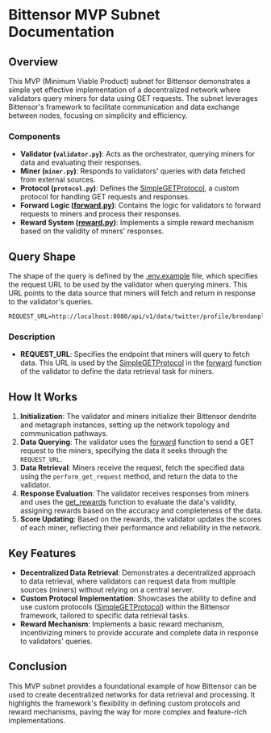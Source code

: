 # Bittensor MVP Subnet Documentation

## Overview
This MVP (Minimum Viable Product) subnet for Bittensor demonstrates a simple yet effective implementation of a decentralized network where validators query miners for data using GET requests. The subnet leverages Bittensor's framework to facilitate communication and data exchange between nodes, focusing on simplicity and efficiency.

### Components
- **Validator (`validator.py`)**: Acts as the orchestrator, querying miners for data and evaluating their responses.
- **Miner (`miner.py`)**: Responds to validators' queries with data fetched from external sources.
- **Protocol (`protocol.py`)**: Defines the [SimpleGETProtocol](/bittensor-1/alchemy/validator/forward.py), a custom protocol for handling GET requests and responses.
- **Forward Logic ([forward.py](/bittensor-1/alchemy/validator/forward.py))**: Contains the logic for validators to forward requests to miners and process their responses.
- **Reward System ([reward.py](/bittensor-1/alchemy/validator/reward.py))**: Implements a simple reward mechanism based on the validity of miners' responses.

## Query Shape
The shape of the query is defined by the [.env.example](/bittensor-1/.env.example) file, which specifies the request URL to be used by the validator when querying miners. This URL points to the data source that miners will fetch and return in response to the validator's queries.

```plaintext
REQUEST_URL=http://localhost:8080/api/v1/data/twitter/profile/brendanplayford
```

### Description
- **REQUEST_URL**: Specifies the endpoint that miners will query to fetch data. This URL is used by the [SimpleGETProtocol](/bittensor-1/alchemy/validator/forward.py) in the [forward](/bittensor-1/alchemy/validator/forward.py) function of the validator to define the data retrieval task for miners.

## How It Works
1. **Initialization**: The validator and miners initialize their Bittensor dendrite and metagraph instances, setting up the network topology and communication pathways.
2. **Data Querying**: The validator uses the [forward](/bittensor-1/alchemy/validator/forward.py) function to send a GET request to the miners, specifying the data it seeks through the `REQUEST_URL`.
3. **Data Retrieval**: Miners receive the request, fetch the specified data using the `perform_get_request` method, and return the data to the validator.
4. **Response Evaluation**: The validator receives responses from miners and uses the [get_rewards](/bittensor-1/alchemy/validator/forward.py) function to evaluate the data's validity, assigning rewards based on the accuracy and completeness of the data.
5. **Score Updating**: Based on the rewards, the validator updates the scores of each miner, reflecting their performance and reliability in the network.

## Key Features
- **Decentralized Data Retrieval**: Demonstrates a decentralized approach to data retrieval, where validators can request data from multiple sources (miners) without relying on a central server.
- **Custom Protocol Implementation**: Showcases the ability to define and use custom protocols ([SimpleGETProtocol](/bittensor-1/alchemy/validator/forward.py)) within the Bittensor framework, tailored to specific data retrieval tasks.
- **Reward Mechanism**: Implements a basic reward mechanism, incentivizing miners to provide accurate and complete data in response to validators' queries.

## Conclusion
This MVP subnet provides a foundational example of how Bittensor can be used to create decentralized networks for data retrieval and processing. It highlights the framework's flexibility in defining custom protocols and reward mechanisms, paving the way for more complex and feature-rich implementations.